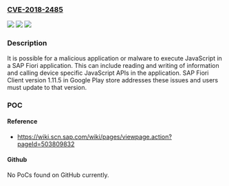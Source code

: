 ### [CVE-2018-2485](https://cve.mitre.org/cgi-bin/cvename.cgi?name=CVE-2018-2485)
![](https://img.shields.io/static/v1?label=Product&message=SAP%20Fiori%20Client&color=blue)
![](https://img.shields.io/static/v1?label=Version&message=%3C%201.11.5%20&color=brightgreen)
![](https://img.shields.io/static/v1?label=Vulnerability&message=Code%20Injection&color=brightgreen)

### Description

It is possible for a malicious application or malware to execute JavaScript in a SAP Fiori application. This can include reading and writing of information and calling device specific JavaScript APIs in the application. SAP Fiori Client version 1.11.5 in Google Play store addresses these issues and users must update to that version.

### POC

#### Reference
- https://wiki.scn.sap.com/wiki/pages/viewpage.action?pageId=503809832

#### Github
No PoCs found on GitHub currently.

